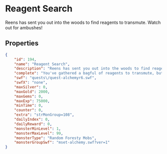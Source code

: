 # Reagent Search

Reens has sent you out into the woods to find reagents to transmute. Watch out for ambushes!

## Properties

```json
{
    "id": 194,
    "name": "Reagent Search",
    "description": "Reens has sent you out into the woods to find reagents to transmute. Watch out for ambushes!",
    "complete": "You've gathered a bagful of reagents to transmute, but did you find all the right ones?",
    "swf": "quests\/quest-alchemyr6.swf",
    "swfX": "none",
    "maxSilver": 0,
    "maxGold": 2000,
    "maxGems": 0,
    "maxExp": 75000,
    "minTime": 0,
    "counter": 0,
    "extra": "strMonGroup=108",
    "dailyIndex": 0,
    "dailyReward": 0,
    "monsterMinLevel": 1,
    "monsterMaxLevel": 99,
    "monsterType": "Random Foresty Mobs",
    "monsterGroupSwf": "mset-alchemy.swf?ver=1"
}
```

